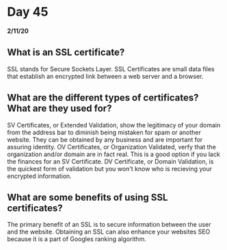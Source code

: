 # Day 45
__2/11/20__

## What is an SSL certificate?
SSL stands for Secure Sockets Layer. SSL Certificates are small data files that establish an encrypted link between a web server and a browser.

## What are the different types of certificates? What are they used for?
SV Certificates, or Extended Validation, show the legitimacy of your domain from the address bar to diminish being mistaken for spam or another website. They can be obtained by any business and are important for assuring identity.
OV Certificates, or Organization Validated, verfy that the organization and/or domain are in fact real. This is a good option if you lack the finances for an SV Certificate.
DV Certificate, or Domain Validation, is the quickest form of validation but you won't know who is recieving your encrypted information.

## What are some benefits of using SSL certificates?
The primary benefit of an SSL is to secure information between the user and the website. Obtaining an SSL can also enhance your websites SEO because it is a part of Googles ranking algorithm. 
